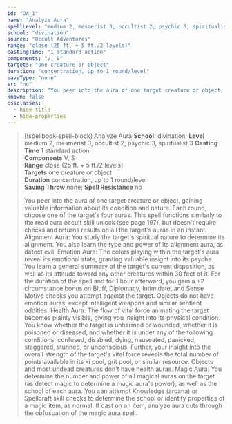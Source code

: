 ```yaml
---
id: "OA_1"
name: "Analyze Aura"
spellLevel: "medium 2, mesmerist 3, occultist 2, psychic 3, spiritualist 3"
school: "divination"
source: "Occult Adventures"
range: "close (25 ft. + 5 ft./2 levels)"
castingTime: "1 standard action"
components: "V, S"
targets: "one creature or object"
duration: "concentration, up to 1 round/level"
saveType: "none"
sr: "no"
description: "You peer into the aura of one target creature or object, gaining valuable information about its condition and nature. Each round, choose one of the target's four auras. This spell functions similarly to the read aura occult skill unlock (see page 197), but doesn't require checks and returns results on all the target's auras in an instant.  Alignment Aura: You study the target's spiritual nature to determine its alignment. You also learn the type and power of its alignment aura, as detect evil.  Emotion Aura: The colors playing within the target's aura reveal its emotional state, granting valuable insight into its psyche. You learn a general summary of the target's current disposition, as well as its attitude toward any other creatures within 30 feet of it. For the duration of the spell and for 1 hour afterward, you gain a +2 circumstance bonus on Bluff, Diplomacy, Intimidate, and Sense Motive checks you attempt against the target. Objects do not have emotion auras, except intelligent weapons and similar sentient oddities.  Health Aura: The flow of vital force animating the target becomes plainly visible, giving you insight into its physical condition. You know whether the target is unharmed or wounded, whether it is poisoned or diseased, and whether it is under any of the following conditions: confused, disabled, dying, nauseated, panicked, staggered, stunned, or unconscious. Further, your insight into the overall strength of the target's vital force reveals the total number of points available in its ki pool, grit pool, or similar resource. Objects and most undead creatures don't have health auras.  Magic Aura: You determine the number and power of all magical auras on the target (as detect magic to determine a magic aura's power), as well as the school of each aura. You can attempt Knowledge (arcana) or Spellcraft skill checks to determine the school or identify properties of a magic item, as normal. If cast on an item, analyze aura cuts through the obfuscation of the magic aura spell."
known: false
cssclasses:
  - hide-title
  - hide-properties
---
```


> [!spellbook-spell-block] Analyze Aura
> **School:** divination; **Level** medium 2, mesmerist 3, occultist 2, psychic 3, spiritualist 3
> **Casting Time** 1 standard action  
> **Components** V, S  
> **Range** close (25 ft. + 5 ft./2 levels)  
> **Targets** one creature or object  
> **Duration** concentration, up to 1 round/level  
> **Saving Throw** none; **Spell Resistance** no
> 
> You peer into the aura of one target creature or object, gaining valuable information about its condition and nature. Each round, choose one of the target's four auras. This spell functions similarly to the read aura occult skill unlock (see page 197), but doesn't require checks and returns results on all the target's auras in an instant.  Alignment Aura: You study the target's spiritual nature to determine its alignment. You also learn the type and power of its alignment aura, as detect evil.  Emotion Aura: The colors playing within the target's aura reveal its emotional state, granting valuable insight into its psyche. You learn a general summary of the target's current disposition, as well as its attitude toward any other creatures within 30 feet of it. For the duration of the spell and for 1 hour afterward, you gain a +2 circumstance bonus on Bluff, Diplomacy, Intimidate, and Sense Motive checks you attempt against the target. Objects do not have emotion auras, except intelligent weapons and similar sentient oddities.  Health Aura: The flow of vital force animating the target becomes plainly visible, giving you insight into its physical condition. You know whether the target is unharmed or wounded, whether it is poisoned or diseased, and whether it is under any of the following conditions: confused, disabled, dying, nauseated, panicked, staggered, stunned, or unconscious. Further, your insight into the overall strength of the target's vital force reveals the total number of points available in its ki pool, grit pool, or similar resource. Objects and most undead creatures don't have health auras.  Magic Aura: You determine the number and power of all magical auras on the target (as detect magic to determine a magic aura's power), as well as the school of each aura. You can attempt Knowledge (arcana) or Spellcraft skill checks to determine the school or identify properties of a magic item, as normal. If cast on an item, analyze aura cuts through the obfuscation of the magic aura spell.